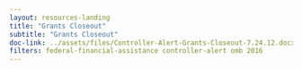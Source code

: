 ```yaml
---
layout: resources-landing
title: "Grants Closeout"
subtitle: "Grants Closeout"
doc-link: ../assets/files/Controller-Alert-Grants-Closeout-7.24.12.docx
filters: federal-financial-assistance controller-alert omb 2016
---
```

